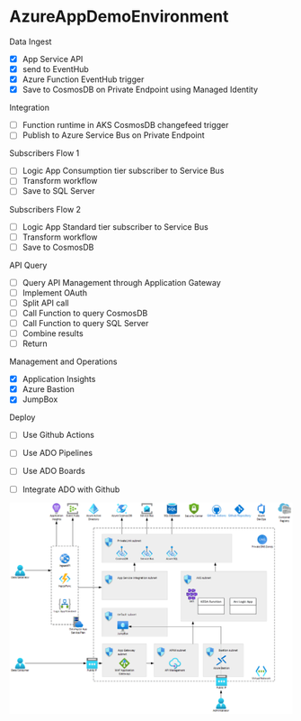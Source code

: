 # AzureAppDemoEnvironment

Data Ingest

- [x] App Service API
- [x] send to EventHub
- [x] Azure Function EventHub trigger
- [x] Save to CosmosDB on Private Endpoint using Managed Identity

Integration

- [ ] Function runtime in AKS CosmosDB changefeed trigger
- [ ] Publish to Azure Service Bus on Private Endpoint

Subscribers Flow 1

- [ ] Logic App Consumption tier subscriber to Service Bus
- [ ] Transform workflow
- [ ] Save to SQL Server

Subscribers Flow 2

- [ ] Logic App Standard tier subscriber to Service Bus
- [ ] Transform workflow
- [ ] Save to CosmosDB

API Query

- [ ] Query API Management through Application Gateway
- [ ] Implement OAuth
- [ ] Split API call
- [ ] Call Function to query CosmosDB
- [ ] Call Function to query SQL Server
- [ ] Combine results
- [ ] Return

Management and Operations

- [x] Application Insights
- [x] Azure Bastion
- [x] JumpBox

Deploy

- [ ] Use Github Actions
- [ ] Use ADO Pipelines
- [ ] Use ADO Boards
- [ ] Integrate ADO with Github


![High Level Architecture](AzureAppDemo.gif)
